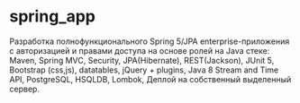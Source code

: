 # spring_app
Разработка полнофункционального Spring 5/JPA enterprise-приложения c авторизацией и правами доступа на основе ролей на Java стеке: 
Maven, 
Spring MVC, 
Security, 
JPA(Hibernate), 
REST(Jackson), 
JUnit 5, 
Bootstrap (css,js), 
datatables, 
jQuery + plugins, 
Java 8 Stream and Time API, 
PostgreSQL,
HSQLDB,
Lombok,
Деплой на собственный выделенный сервер.
